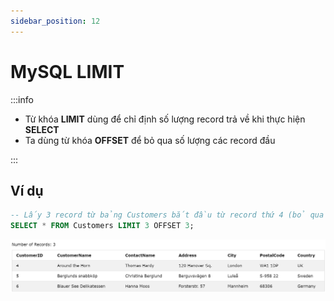 ```yaml
---
sidebar_position: 12
---
```


# MySQL LIMIT

:::info

- Từ khóa **LIMIT** dùng để chỉ định số lượng record trả về khi thực hiện **SELECT**
- Ta dùng từ khóa **OFFSET** để bỏ qua số lượng các record đầu

:::

## Ví dụ

```sql
-- Lấy 3 record từ bảng Customers bắt đầu từ record thứ 4 (bỏ qua 3 record đầu tiên)
SELECT * FROM Customers LIMIT 3 OFFSET 3;
```

![1707322383071](image/sql-limit/1707322383071.png)
